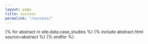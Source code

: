 ```yaml
---
layout: page
title: success
permalink: "/success/"
---
```


{% for abstract in site.data.case_studies %}
  {% include abstract.html source=abstract %}
{% endfor %}
